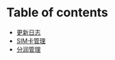 # Table of contents

* [更新日志](README.md)
* [SIM卡管理](sim-ka-guan-li.md)
* [分润管理](fen-run-guan-li.md)

